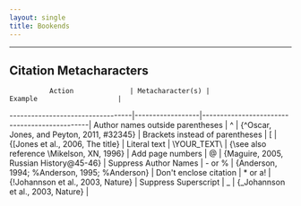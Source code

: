 ```yaml
---
layout: single
title: Bookends
---
```


---

## Citation Metacharacters

              Action              | Metacharacter(s) |                   Example                    |
----------------------------------|------------------|----------------------------------------------|
 Author names outside parentheses | ^                | {^Oscar, Jones, and Peyton, 2011, #32345}    |
 Brackets instead of parentheses  | [                | {[Jones et al., 2006, The title}             |
 Literal text                     | \YOUR_TEXT\      | {\see also reference \Mikelson, XN, 1996}    |
 Add page numbers                 | @                | {Maguire, 2005, Russian History@45-46}       |
 Suppress Author Names            | - or %           | {Anderson, 1994; %Anderson, 1995; %Anderson} |
 Don't enclose citation           | * or a!          | {!Johannson et al., 2003, Nature}            |
 Suppress Superscript             | _                | {_Johannson et al., 2003, Nature}            |
